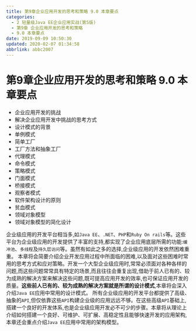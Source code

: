 ```yaml
---
title: 第9章企业应用开发的思考和策略 9.0 本章要点
categories: 
  - 2 轻量级Java EE企业应用实战(第5版)
  - 第9章 企业应用开发的思考和策略
  - 9.0 本章要点
date: 2019-09-09 10:50:30
updated: 2020-02-07 01:34:58
abbrlink: abbc2007
---
```

# 第9章企业应用开发的思考和策略 9.0 本章要点 #
- 企业应用开发的挑战
- 解决企业应用开发中挑战的思考方式
- 设计模式的背景
- 单例模式
- 简单工厂
- 工厂方法和抽象工厂
- 代理模式
- 命令模式
- 策略模式
- 门面模式
- 桥接模式
- 观察者模式
- 软件架构设计的原则
- 贫血模式
- 领域对象模型
- 领域对象模型的简化设计

企业级应用的开发平台相当多,如`Java EE`、`.NET`、`PHP`和`Ruby On rails`等。这些平台为企业级应用的开发提供了丰富的支持,都实现了企业应用底层所需的功能:`缓冲池`、`多线程`及`持久层访问`等。虽然有如此之多的选择,企业级应用的开发依然困难重重。
本章将会简要介绍企业开发应用过程中所面临的困难,以及面对这些困难时常用的思考方式和应对策略。开发一个大型企业级应用时,常常必须面对各种各样的问题,而这些问题常常具有特定的场景,而且往往会重复出现,借助于前人已有的、较为成熟的解决方案来解决这些问题,既可提高应用开发的效率,也可保证应用开发的质量。**这些前人已有的、较为成熟的解决方案就是所谓的设计模式**,本章将会深入介绍`Java EE`应用中常用的设计模式。
所有企业级应用的开发平台都提供了高级、抽象的`API`,但仅依靠这些`API`构建企业级的应用远远不够。在这些高级`API`基础上,搭建一个良好的开发体系,也是企业级应用开发必不可少的步骤。本章将从理论上介绍如何搭建一个良好、可维护、可扩展、高稳定性且能够快速开发的应用架构,本章还会重点介绍`Java EE`应用中常用的架构模型。



